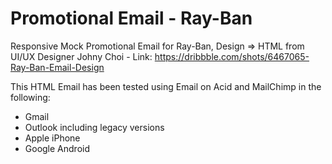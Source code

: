 # Promotional Email - Ray-Ban
Responsive Mock Promotional Email for Ray-Ban, Design => HTML from UI/UX Designer Johny Choi - Link: https://dribbble.com/shots/6467065-Ray-Ban-Email-Design

This HTML Email has been tested using Email on Acid and MailChimp in the following:

- Gmail
- Outlook including legacy versions
- Apple iPhone
- Google Android
